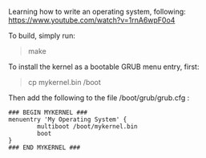 Learning how to write an operating system, following: https://www.youtube.com/watch?v=1rnA6wpF0o4

To build, simply run:

> make


To install the kernel as a bootable GRUB menu entry, first:

> cp mykernel.bin /boot

Then add the following to the file /boot/grub/grub.cfg :

```
### BEGIN MYKERNEL ###
menuentry 'My Operating System' {
        multiboot /boot/mykernel.bin
        boot
}
### END MYKERNEL ###
```
